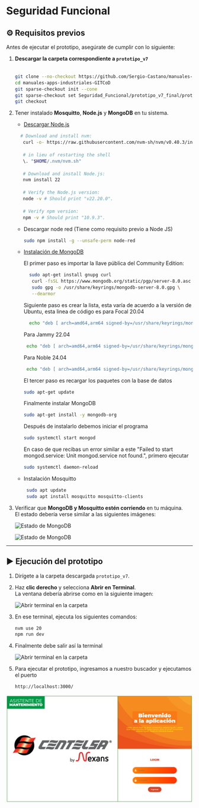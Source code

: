 # Seguridad Funcional

## ⚙️ Requisitos previos  

Antes de ejecutar el prototipo, asegúrate de cumplir con lo siguiente:

1. **Descargar la carpeta correspondiente a `prototipo_v7`**  
   ```bash
   
   git clone --no-checkout https://github.com/Sergio-Castano/manuales-apps-industriales-GITCoD.git
   cd manuales-apps-industriales-GITCoD
   git sparse-checkout init --cone
   git sparse-checkout set Seguridad_Funcional/prototipo_v7_final/prototipo_v7
   git checkout

   ```
2. Tener instalado **Mosquitto**, **Node.js** y **MongoDB** en tu sistema.  
   - [Descargar Node.js](https://nodejs.org/)
  
   ```bash
     # Download and install nvm:
      curl -o- https://raw.githubusercontent.com/nvm-sh/nvm/v0.40.3/install.sh | bash
      
      # in lieu of restarting the shell
      \. "$HOME/.nvm/nvm.sh"
      
      # Download and install Node.js:
      nvm install 22
      
      # Verify the Node.js version:
      node -v # Should print "v22.20.0".
      
      # Verify npm version:
      npm -v # Should print "10.9.3".
    ```
   - Descargar node red (Tiene como requisito previo a Node JS)
     
     ```bash
     sudo npm install -g --unsafe-perm node-red
     ```
   
      
   - [Instalación de MongoDB](https://www.mongodb.com/docs/manual/installation/)
     
     El primer paso es importar la llave pública del Community Edition:
      ```bash
        sudo apt-get install gnupg curl
         curl -fsSL https://www.mongodb.org/static/pgp/server-8.0.asc | \
         sudo gpg -o /usr/share/keyrings/mongodb-server-8.0.gpg \
         --dearmor
      ```
      
      Siguiente paso es crear la lista, esta varía de acuerdo a la versión de Ubuntu, esta linea de código es para Focal 20.04
       ```bash
         echo "deb [ arch=amd64,arm64 signed-by=/usr/share/keyrings/mongodb-server-8.0.gpg ] https://repo.mongodb.org/apt/ubuntu focal/mongodb-org/8.2 multiverse" | sudo tee /etc/apt/sources.list.d/mongodb-org-8.2.list
       
       ```
       
       Para Jammy 22.04
        ```bash
         echo "deb [ arch=amd64,arm64 signed-by=/usr/share/keyrings/mongodb-server-8.0.gpg ] https://repo.mongodb.org/apt/ubuntu jammy/mongodb-org/8.2 multiverse" | sudo tee /etc/apt/sources.list.d/mongodb-org-8.2.list
       
       ```
  
        Para Noble 24.04
        ```bash
         echo "deb [ arch=amd64,arm64 signed-by=/usr/share/keyrings/mongodb-server-8.0.gpg ] https://repo.mongodb.org/apt/ubuntu noble/mongodb-org/8.2 multiverse" | sudo tee /etc/apt/sources.list.d/mongodb-org-8.2.list
       
       ```
          
       
       El tercer paso es recargar los paquetes con la base de datos
       ```bash
       sudo apt-get update
       ```
       
       Finalmente instalar MongoDB
       ```bash
       sudo apt-get install -y mongodb-org
       ```
       
       Después de instalarlo debemos iniciar el programa
       ```bash
       sudo systemctl start mongod
       ```

       En caso de que recibas un error similar a este "Failed to start mongod.service: Unit mongod.service not found.", primero ejecutar
      ```bash
      sudo systemctl daemon-reload
       ```
       
   
   - Instalación Mosquitto
     ```bash
      sudo apt update
      sudo apt install mosquitto mosquitto-clients
      ```
4. Verificar que **MongoDB y Mosquitto estén corriendo** en tu máquina.  
   El estado debería verse similar a las siguientes imágenes:  

   ![Estado de MongoDB](imagenes/mongodb.png)

   ![Estado de MongoDB](imagenes/Foto_Mosquitto.png)

---

## ▶️ Ejecución del prototipo

1. Dirígete a la carpeta descargada `prototipo_v7`.  
2. Haz **clic derecho** y selecciona **Abrir en Terminal**.  
   La ventana debería abrirse como en la siguiente imagen:  

   ![Abrir terminal en la carpeta](imagenes/terminaluno.png)

3. En ese terminal, ejecuta los siguientes comandos:  

   ```bash
   nvm use 20
   npm run dev

4. Finalmente debe salir así la terminal

    ![Abrir terminal en la carpeta](imagenes/terminal_principal.png)

5. Para ejecutar el prototipo, ingresamos a nuestro buscador y ejecutamos el puerto

   ```bash
   http://localhost:3000/
   ```
![Texto alternativo](imagenes/fotoinicio.png)

   

